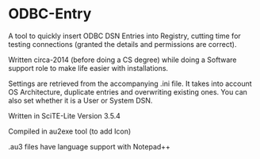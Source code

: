 # ODBC-Entry
A tool to quickly insert ODBC DSN Entries into Registry, cutting time for testing connections (granted the details and permissions are correct).

Written circa-2014 (before doing a CS degree) while doing a Software support role to make life easier with installations.



Settings are retrieved from the accompanying .ini file. It takes into account OS Architecture, duplicate entries and overwriting existing ones. You can also set whether it is a User or System DSN.



Written in SciTE-Lite Version 3.5.4

Compiled in au2exe tool (to add Icon)

.au3 files have language support with Notepad++
